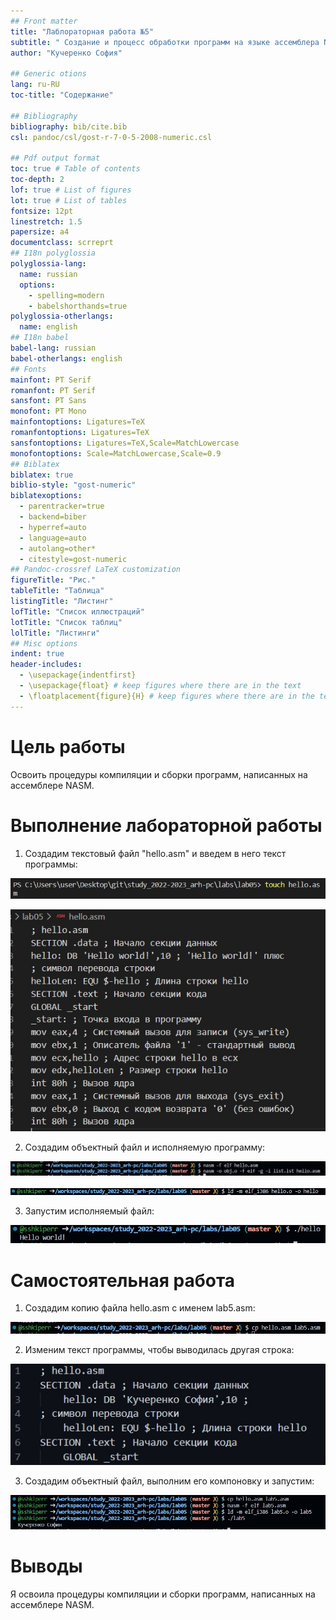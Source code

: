 ```yaml
---
## Front matter
title: "Лаблораторная работа №5"
subtitle: " Создание и процесс обработки программ на языке ассемблера NASM"
author: "Кучеренко София"

## Generic otions
lang: ru-RU
toc-title: "Содержание"

## Bibliography
bibliography: bib/cite.bib
csl: pandoc/csl/gost-r-7-0-5-2008-numeric.csl

## Pdf output format
toc: true # Table of contents
toc-depth: 2
lof: true # List of figures
lot: true # List of tables
fontsize: 12pt
linestretch: 1.5
papersize: a4
documentclass: scrreprt
## I18n polyglossia
polyglossia-lang:
  name: russian
  options:
	- spelling=modern
	- babelshorthands=true
polyglossia-otherlangs:
  name: english
## I18n babel
babel-lang: russian
babel-otherlangs: english
## Fonts
mainfont: PT Serif
romanfont: PT Serif
sansfont: PT Sans
monofont: PT Mono
mainfontoptions: Ligatures=TeX
romanfontoptions: Ligatures=TeX
sansfontoptions: Ligatures=TeX,Scale=MatchLowercase
monofontoptions: Scale=MatchLowercase,Scale=0.9
## Biblatex
biblatex: true
biblio-style: "gost-numeric"
biblatexoptions:
  - parentracker=true
  - backend=biber
  - hyperref=auto
  - language=auto
  - autolang=other*
  - citestyle=gost-numeric
## Pandoc-crossref LaTeX customization
figureTitle: "Рис."
tableTitle: "Таблица"
listingTitle: "Листинг"
lofTitle: "Список иллюстраций"
lotTitle: "Список таблиц"
lolTitle: "Листинги"
## Misc options
indent: true
header-includes:
  - \usepackage{indentfirst}
  - \usepackage{float} # keep figures where there are in the text
  - \floatplacement{figure}{H} # keep figures where there are in the text
---
```


# Цель работы

Освоить процедуры компиляции и сборки программ, написанных на ассемблере NASM.

# Выполнение лабораторной работы

1. Создадим текстовый файл "hello.asm" и введем в него текст программы:

![Создание файла](image/hello.jpg)

![Текст программы](image/hellotxt.jpg)

2. Создадим объектный файл и исполняемую программу:

![Создание объектного файла](image/obj.jpg)

![Компановка](image/newobj.jpg)


3. Запустим исполняемый файл:

![Результат выполнения программы](image/runfile.jpg)

# Самостоятельная работа

1. Создадим копию файла hello.asm с именем lab5.asm:

![Создание копии](image/cplab5.jpg)

2. Изменим текст программы, чтобы выводилась другая строка:

![Измененный текст программы](image/newprogtxt.jpg)

3. Создадим объектный файл, выполним его компоновку и запустим:

![Результат выполнения программы](image/runnewprog.jpg)


# Выводы

Я освоила процедуры компиляции и сборки программ, написанных на ассемблере NASM.